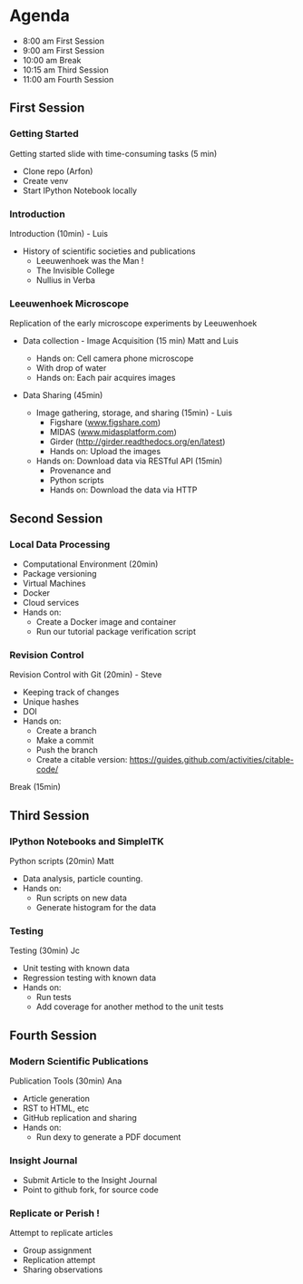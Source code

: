 # Agenda

* 8:00 am  First Session
* 9:00 am  First Session
* 10:00 am Break
* 10:15 am Third Session
* 11:00 am Fourth Session

## First Session

### Getting Started

Getting started slide with time-consuming tasks (5 min)

* Clone repo (Arfon)
* Create venv
* Start IPython Notebook locally

### Introduction

Introduction (10min) - Luis

* History of scientific societies and publications
  * Leeuwenhoek was the Man !
  * The Invisible College
  * Nullius in Verba

### Leeuwenhoek Microscope

Replication of the early microscope experiments by Leeuwenhoek

* Data collection - Image Acquisition (15 min) Matt and Luis
  * Hands on: Cell camera phone microscope
  * With drop of water
  * Hands on: Each pair acquires images

* Data Sharing (45min)
  * Image gathering, storage, and sharing (15min) - Luis
    * Figshare (www.figshare.com)
    * MIDAS (www.midasplatform.com)
    * Girder (http://girder.readthedocs.org/en/latest)
    * Hands on: Upload the images
  * Hands on: Download data via RESTful API (15min)
    * Provenance and
    * Python scripts
    * Hands on: Download the data via HTTP


## Second Session

### Local Data Processing

* Computational Environment (20min)
* Package versioning
* Virtual Machines
* Docker
* Cloud services
* Hands on:
  * Create a Docker image and container
  * Run our tutorial package verification script

### Revision Control

Revision Control with Git (20min) - Steve

* Keeping track of changes
* Unique hashes
* DOI
* Hands on:
  * Create a branch
  * Make a commit
  * Push the branch
  * Create a citable version: https://guides.github.com/activities/citable-code/


Break (15min)

## Third Session

### IPython Notebooks and SimpleITK

Python scripts (20min) Matt

* Data analysis, particle counting.
* Hands on:
  * Run scripts on new data
  * Generate histogram for the data

### Testing

Testing (30min)  Jc

* Unit testing with known data
* Regression testing with known data
* Hands on:
  * Run tests
  * Add coverage for another method to the unit tests

## Fourth Session

### Modern Scientific Publications

Publication Tools (30min) Ana

* Article generation
* RST to HTML, etc
* GitHub replication and sharing
* Hands on:
  *  Run dexy to generate a PDF document

### Insight Journal

* Submit Article to the Insight Journal
* Point to github fork, for source code

### Replicate or Perish !

Attempt to replicate articles

* Group assignment
* Replication attempt
* Sharing observations

